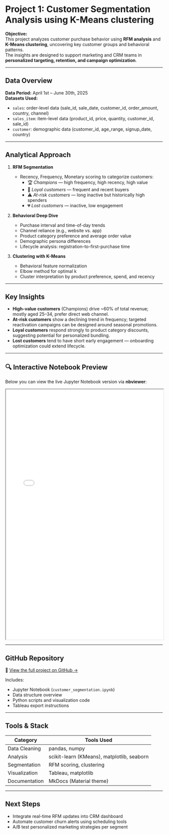 # Project 1: Customer Segmentation Analysis using K-Means clustering

**Objective:**  
This project analyzes customer purchase behavior using **RFM analysis** and **K-Means clustering**, uncovering key customer groups and behavioral patterns.  
The insights are designed to support marketing and CRM teams in **personalized targeting, retention, and campaign optimization**.

---

## Data Overview

**Data Period:** April 1st – June 30th, 2025  
**Datasets Used:**
- `sales`: order-level data (sale_id, sale_date, customer_id, order_amount, country, channel)  
- `sales_item`: item-level data (product_id, price, quantity, customer_id, sale_id)  
- `customer`: demographic data (customer_id, age_range, signup_date, country)  

---

## Analytical Approach

1. **RFM Segmentation**  
   - Recency, Frequency, Monetary scoring to categorize customers:
     - 🏆 *Champions* — high frequency, high recency, high value  
     - 💎 *Loyal customers* — frequent and recent buyers  
     - ⚠️ *At-risk customers* — long inactive but historically high spenders  
     - 💔 *Lost customers* — inactive, low engagement  

2. **Behavioral Deep Dive**  
   - Purchase interval and time-of-day trends  
   - Channel reliance (e.g., website vs. app)  
   - Product category preference and average order value  
   - Demographic persona differences  
   - Lifecycle analysis: registration-to-first-purchase time  

3. **Clustering with K-Means**  
   - Behavioral feature normalization  
   - Elbow method for optimal k  
   - Cluster interpretation by product preference, spend, and recency  

---

## Key Insights

- **High-value customers**  (Champions) drive ~60% of total revenue; mostly aged 25–34, prefer direct web channel.  
- **At-risk customers**  show a declining trend in frequency; targeted reactivation campaigns can be designed around seasonal promotions.  
- **Loyal customers**  respond strongly to product category discounts, suggesting potential for personalized bundling.  
- **Lost customers**  tend to have short early engagement — onboarding optimization could extend lifecycle.  

---

## 🔍 Interactive Notebook Preview  

Below you can view the live Jupyter Notebook version via **nbviewer**:

<iframe 
  src="[https://nbviewer.org/github/yourusername/customer-segmentation/blob/main/customer_segmentation.ipynb](https://github.com/Huistorical/Code/blob/main/rfm.ipynb)" 
  width="100%" height="800px">
</iframe>

---

## GitHub Repository  

🔗 [View the full project on GitHub →](https://github.com/Huistorical/Code/blob/main/rfm.ipynb)

Includes:
- Jupyter Notebook (`customer_segmentation.ipynb`)
- Data structure overview
- Python scripts and visualization code
- Tableau export instructions

---

## Tools & Stack  

| Category | Tools Used |
|-----------|-------------|
| Data Cleaning | pandas, numpy |
| Analysis | scikit-learn (KMeans), matplotlib, seaborn |
| Segmentation | RFM scoring, clustering |
| Visualization | Tableau, matplotlib |
| Documentation | MkDocs (Material theme) |

---

## Next Steps  

- Integrate real-time RFM updates into CRM dashboard  
- Automate customer churn alerts using scheduling tools  
- A/B test personalized marketing strategies per segment  

